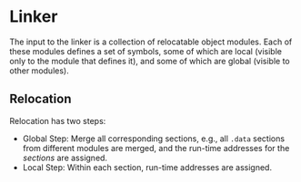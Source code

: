 # Linker

The input to the linker is a collection of relocatable object modules. Each of these modules defines a set of symbols, some of which are local (visible only to the module that defines it), and some of which are global (visible to other modules).

## Relocation
Relocation has two steps:

- Global Step: Merge all corresponding sections, e.g., all `.data` sections from different modules are merged, and the run-time addresses for the *sections* are assigned.
- Local Step: Within each section, run-time addresses are assigned.